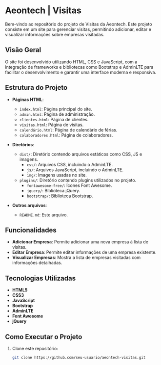 # Aeontech | Visitas

Bem-vindo ao repositório do projeto de Visitas da Aeontech. Este projeto consiste em um site para gerenciar visitas, permitindo adicionar, editar e visualizar informações sobre empresas visitadas.

## Visão Geral

O site foi desenvolvido utilizando HTML, CSS e JavaScript, com a integração de frameworks e bibliotecas como Bootstrap e AdminLTE para facilitar o desenvolvimento e garantir uma interface moderna e responsiva.

## Estrutura do Projeto

- **Páginas HTML**:
  - `index.html`: Página principal do site.
  - `admin.html`: Página de administração.
  - `clientes.html`: Página de clientes.
  - `visitas.html`: Página de visitas.
  - `calendário.html`: Página de calendário de férias.
  - `colaboradores.html`: Página de colaboradores.

- **Diretórios**:
  - `dist/`: Diretório contendo arquivos estáticos como CSS, JS e imagens.
    - `css/`: Arquivos CSS, incluindo o AdminLTE.
    - `js/`: Arquivos JavaScript, incluindo o AdminLTE.
    - `img/`: Imagens usadas no site.
  - `plugins/`: Diretório contendo plugins utilizados no projeto.
    - `fontawesome-free/`: Ícones Font Awesome.
    - `jquery/`: Biblioteca jQuery.
    - `bootstrap/`: Biblioteca Bootstrap.

- **Outros arquivos**:
  - `README.md`: Este arquivo.

## Funcionalidades

- **Adicionar Empresa**: Permite adicionar uma nova empresa à lista de visitas.
- **Editar Empresa**: Permite editar informações de uma empresa existente.
- **Visualizar Empresas**: Mostra a lista de empresas visitadas com informações detalhadas.

## Tecnologias Utilizadas

- **HTML5**
- **CSS3**
- **JavaScript**
- **Bootstrap**
- **AdminLTE**
- **Font Awesome**
- **jQuery**

## Como Executar o Projeto

1. Clone este repositório:
   ```bash
   git clone https://github.com/seu-usuario/aeontech-visitas.git
